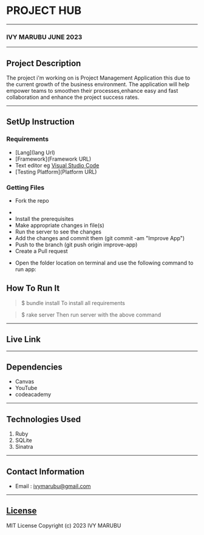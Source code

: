 # PROJECT HUB
*****
### IVY MARUBU JUNE 2023
****
## Project Description
The project i'm working on is  Project Management Application this due to the current growth of the business environment.
The application will help empower teams to smoothen their processes,enhance easy and fast collaboration and enhance the project success rates.

******

## SetUp Instruction
### Requirements
* [Lang](lang Url)
* [Framework](Framework URL)
* Text editor eg [Visual Studio Code](https://code.visualstudio.com/download)
* [Testing Platform](Platform URL)


### Getting Files
* Fork the repo
- 
- Install the prerequisites
- Make appropriate changes in file(s)
- Run the server to see the changes
- Add the changes and commit them (git commit -am "Improve App")
- Push to the branch (git push origin improve-app)
- Create a Pull request
* Open the folder location on terminal and use the following command to run app:

## How To Run It
>  $ bundle install
To install all requirements

> $ rake server
Then run server with the above command
*****
## Live Link

*****
## Dependencies
- Canvas
- YouTube
- codeacademy

*****
## Technologies Used
1. Ruby
2. SQLite
3. Sinatra

*****
## Contact Information
* Email : ivymarubu@gmail.com
*****
## [License](LICENSE)
MIT License
Copyright (c) 2023 IVY MARUBU